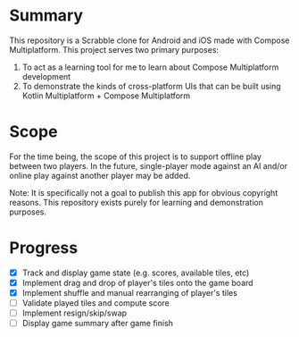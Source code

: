 # Summary
This repository is a Scrabble clone for Android and iOS made with Compose Multiplatform. This project serves two primary purposes:
1. To act as a learning tool for me to learn about Compose Multiplatform development
2. To demonstrate the kinds of cross-platform UIs that can be built using Kotlin Multiplatform + Compose Multiplatform

# Scope
For the time being, the scope of this project is to support offline play between two players. In the future, single-player mode against an AI and/or online play against another player may be added.

Note: It is specifically not a goal to publish this app for obvious copyright reasons. This repository exists purely for learning and demonstration purposes.

# Progress
- [X] Track and display game state (e.g. scores, available tiles, etc)
- [X] Implement drag and drop of player's tiles onto the game board
- [X] Implement shuffle and manual rearranging of player's tiles
- [ ] Validate played tiles and compute score
- [ ] Implement resign/skip/swap
- [ ] Display game summary after game finish
